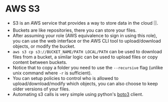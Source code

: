 # AWS S3
- S3 is an AWS service that provides a way to store data in the cloud 🗄️.
- Buckets are like repositories, there you can store your files.
- After assuming your role (AWS equivalence to sign in using this role), you can use the web interface or the AWS CLI tool to upload/download objects, or modify the bucket.
- `aws s3 cp s3://BUCKET_NAME/PATH LOCAL/PATH` can be used to download files from a bucket, a similar logic can be used to upload files or copy content between buckets.
- Notice that to copy a folder you need to use the `--recursive` flag (unlike unix command where `-r` is sufficient).
- You can setup policies to control who is allowed to upload/download/modify which objects, you can also choose to keep older versions of your files.
- Automating s3 calls is very simple using python's [boto3](https://boto3.amazonaws.com/v1/documentation/api/latest/reference/services/s3.html) client.
